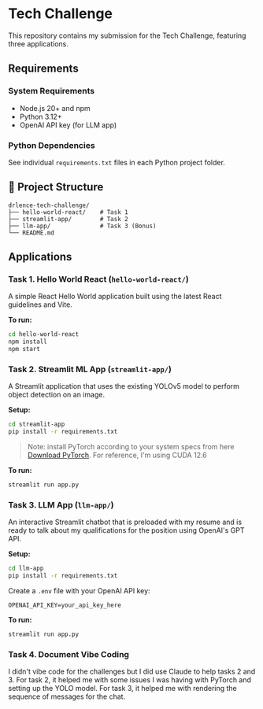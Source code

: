 # Tech Challenge

This repository contains my submission for the Tech Challenge, featuring three applications. 

## Requirements

### System Requirements
- Node.js 20+ and npm
- Python 3.12+
- OpenAI API key (for LLM app)

### Python Dependencies
See individual `requirements.txt` files in each Python project folder.


## 📁 Project Structure

```
drlence-tech-challenge/
├── hello-world-react/    # Task 1
├── streamlit-app/        # Task 2 
├── llm-app/              # Task 3 (Bonus)
└── README.md
```

## Applications

### Task 1. Hello World React (`hello-world-react/`)

A simple React Hello World application built using the latest React guidelines and Vite.

**To run:**
```bash
cd hello-world-react
npm install
npm start
```

### Task 2. Streamlit ML App (`streamlit-app/`)

A Streamlit application that uses the existing YOLOv5 model to perform object detection on an image.

**Setup:**
```bash
cd streamlit-app
pip install -r requirements.txt
```

> Note: install PyTorch according to your system specs from here [Download PyTorch](https://pytorch.org/get-started/locally/). For reference, I'm using CUDA 12.6


**To run:**
```bash
streamlit run app.py
```

### Task 3. LLM App (`llm-app/`)

An interactive Streamlit chatbot that is preloaded with my resume and is ready to talk about my qualifications for the position using OpenAI's GPT API.

**Setup:**
```bash
cd llm-app
pip install -r requirements.txt
```

Create a `.env` file with your OpenAI API key:
```
OPENAI_API_KEY=your_api_key_here
```

**To run:**
```bash
streamlit run app.py
```

### Task 4. Document Vibe Coding
I didn't vibe code for the challenges but I did use Claude to help tasks 2 and 3. For task 2, it helped me with some issues I was having with PyTorch and setting up the YOLO model. For task 3, it helped me with rendering the sequence of messages for the chat.


